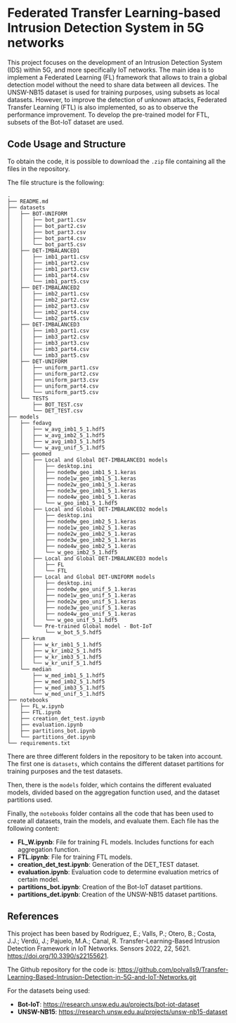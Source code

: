 # Federated Transfer Learning-based Intrusion Detection System in 5G networks

This project focuses on the development of an Intrusion Detection System (IDS) within 5G, and more specifically IoT networks. The main idea is to implement a Federated Learning (FL) framework that allows to train a global detection model without the need to share data between all devices. The UNSW-NB15 dataset is used for training purposes, using subsets as local datasets. 
However, to improve the detection of unknown attacks, Federated Transfer Learning (FTL) is also implemented, so as to observe the performance improvement. To develop the pre-trained model for FTL, subsets of the Bot-IoT dataset are used. 


## Code Usage and Structure

To obtain the code, it is possible to download the `.zip` file containing all the files in the repository. 

The file structure is the following: 

```
.
├── README.md
├── datasets
│   ├── BOT-UNIFORM
│   │   ├── bot_part1.csv
│   │   ├── bot_part2.csv
│   │   ├── bot_part3.csv
│   │   ├── bot_part4.csv
│   │   └── bot_part5.csv
│   ├── DET-IMBALANCED1
│   │   ├── imb1_part1.csv
│   │   ├── imb1_part2.csv
│   │   ├── imb1_part3.csv
│   │   ├── imb1_part4.csv
│   │   └── imb1_part5.csv
│   ├── DET-IMBALANCED2
│   │   ├── imb2_part1.csv
│   │   ├── imb2_part2.csv
│   │   ├── imb2_part3.csv
│   │   ├── imb2_part4.csv
│   │   └── imb2_part5.csv
│   ├── DET-IMBALANCED3
│   │   ├── imb3_part1.csv
│   │   ├── imb3_part2.csv
│   │   ├── imb3_part3.csv
│   │   ├── imb3_part4.csv
│   │   └── imb3_part5.csv
│   ├── DET-UNIFORM
│   │   ├── uniform_part1.csv
│   │   ├── uniform_part2.csv
│   │   ├── uniform_part3.csv
│   │   ├── uniform_part4.csv
│   │   └── uniform_part5.csv
│   └── TESTS
│       ├── BOT_TEST.csv
│       └── DET_TEST.csv
├── models
│   ├── fedavg
│   │   ├── w_avg_imb1_5_1.hdf5
│   │   ├── w_avg_imb2_5_1.hdf5
│   │   ├── w_avg_imb3_5_1.hdf5
│   │   └── w_avg_unif_5_1.hdf5
│   ├── geomed
│   │   ├── Local and Global DET-IMBALANCED1 models
│   │   │   ├── desktop.ini
│   │   │   ├── node0w_geo_imb1_5_1.keras
│   │   │   ├── node1w_geo_imb1_5_1.keras
│   │   │   ├── node2w_geo_imb1_5_1.keras
│   │   │   ├── node3w_geo_imb1_5_1.keras
│   │   │   ├── node4w_geo_imb1_5_1.keras
│   │   │   └── w_geo_imb1_5_1.hdf5
│   │   ├── Local and Global DET-IMBALANCED2 models
│   │   │   ├── desktop.ini
│   │   │   ├── node0w_geo_imb2_5_1.keras
│   │   │   ├── node1w_geo_imb2_5_1.keras
│   │   │   ├── node2w_geo_imb2_5_1.keras
│   │   │   ├── node3w_geo_imb2_5_1.keras
│   │   │   ├── node4w_geo_imb2_5_1.keras
│   │   │   └── w_geo_imb2_5_1.hdf5
│   │   ├── Local and Global DET-IMBALANCED3 models
│   │   │   ├── FL
│   │   │   └── FTL
│   │   ├── Local and Global DET-UNIFORM models
│   │   │   ├── desktop.ini
│   │   │   ├── node0w_geo_unif_5_1.keras
│   │   │   ├── node1w_geo_unif_5_1.keras
│   │   │   ├── node2w_geo_unif_5_1.keras
│   │   │   ├── node3w_geo_unif_5_1.keras
│   │   │   ├── node4w_geo_unif_5_1.keras
│   │   │   └── w_geo_unif_5_1.hdf5
│   │   └── Pre-trained Global model - Bot-IoT
│   │       └── w_bot_5_5.hdf5
│   ├── krum
│   │   ├── w_kr_imb1_5_1.hdf5
│   │   ├── w_kr_imb2_5_1.hdf5
│   │   ├── w_kr_imb3_5_1.hdf5
│   │   └── w_kr_unif_5_1.hdf5
│   └── median
│       ├── w_med_imb1_5_1.hdf5
│       ├── w_med_imb2_5_1.hdf5
│       ├── w_med_imb3_5_1.hdf5
│       └── w_med_unif_5_1.hdf5
├── notebooks
│   ├── FL_w.ipynb
│   ├── FTL.ipynb
│   ├── creation_det_test.ipynb
│   ├── evaluation.ipynb
│   ├── partitions_bot.ipynb
│   └── partitions_det.ipynb
└── requirements.txt
```

There are three different folders in the repository to be taken into account. The first one is `datasets`, 
which contains the different dataset partitions for training purposes and the test datasets. 

Then, there is the `models` folder, which contains the different evaluated models, divided based on the aggregation function used, and the dataset partitions used. 

Finally, the `notebooks` folder contains all the code that has been used to create all datasets, train the models, and evaluate them. Each file has the following content: 

- **FL_W.ipynb**: File for training FL models. Includes functions for each aggregation function. 
- **FTL.ipynb**: File for training FTL models. 
- **creation_det_test.ipynb**: Generation of the DET_TEST dataset. 
- **evaluation.ipynb**: Evaluation code to determine evaluation metrics of certain model. 
- **partitions_bot.ipynb**: Creation of the Bot-IoT dataset partitions. 
- **partitions_det.ipynb**: Creation of the UNSW-NB15 dataset partitions. 


## References 

This project has been based by Rodríguez, E.; Valls, P.; Otero, B.; Costa, J.J.; Verdú, J.; Pajuelo, M.A.; Canal, R. Transfer-Learning-Based Intrusion Detection Framework in IoT Networks. Sensors 2022, 22, 5621. https://doi.org/10.3390/s22155621. 

The Github repository for the code is: https://github.com/polvalls9/Transfer-Learning-Based-Intrusion-Detection-in-5G-and-IoT-Networks.git 

For the datasets being used: 
- **Bot-IoT**: https://research.unsw.edu.au/projects/bot-iot-dataset 
- **UNSW-NB15**: https://research.unsw.edu.au/projects/unsw-nb15-dataset 